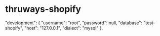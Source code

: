 # thruways-shopify

"development": {
    "username": "root",
    "password": null,
    "database": "test-shopify",
    "host": "127.0.0.1",
    "dialect": "mysql"
  },